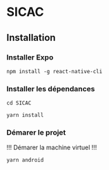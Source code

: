 # SICAC

## Installation

### Installer Expo

```
npm install -g react-native-cli
```
### Installer les dépendances

```
cd SICAC
```

```
yarn install
```

### Démarer le projet

!!! Démarer la machine virtuel !!!

```
yarn android
```




